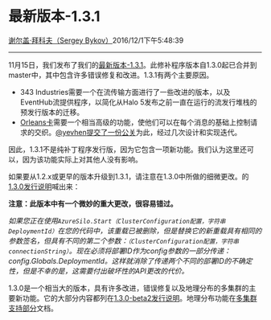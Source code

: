 # 最新版本-1.3.1

[谢尔盖·拜科夫（Sergey Bykov）](https://github.com/sergeybykov)2016/12/1下午5:48:39

* * *

11月15日，我们发布了我们的[最新版本-1.3.1](https://github.com/dotnet/orleans/releases/tag/v1.3.1)。此修补程序版本自1.3.0起已合并到master中，其中包含许多错误修复和改进。1.3.1有两个主要原因。

-   343 Industries需要一个在流传输方面进行了一些改进的版本，以及EventHub流提供程序，以简化从Halo 5发布之前一直在运行的流发行堆栈的预发行版本的迁移。
-   [Orleans卡](https://github.com/OrleansContrib/Orleankka)需要一个相当高级的功能，使他们可以在每个消息的基础上控制请求的交织。[@yevhen](https://github.com/yevhen)[提交了一份公关](https://github.com/dotnet/orleans/pull/2246)为此，经过几次设计和实现迭代。

因此，1.3.1不是纯补丁程序发行版，因为它包含一项新功能。我们认为这里还可以，因为该功能实际上对其他人没有影响。

如果要从1.2.x或更早的版本升级到1.3.1，请注意在1.3.0中所做的细微更改。的[1.3.0发行说明](https://github.com/dotnet/orleans/releases/tag/v1.3.0)喊出来：

**注意：此版本中有一个微妙的重大更改，很容易错过。**

*如果您正在使用`AzureSilo.Start（ClusterConfiguration配置，字符串DeploymentId）`在您的代码中，该重载已被删除，但是替换它的新重载具有相同的参数签名，但具有不同的第二个参数：`（ClusterConfiguration配置，字符串connectionString）`。现在必须将部署ID作为config参数的一部分传递：config.Globals.DeploymentId。这样就消除了传递两个不同的部署ID的不确定性，但是不幸的是，这需要付出破坏性的API更改的代价。*

1.3.0是一个相当大的版本，具有许多改进，错误修复以及地理分布的多集群的主要新功能。它的大部分内容都列在[1.3.0-beta2发行说明](https://github.com/dotnet/orleans/releases/tag/v1.3.0-beta2)。地理分布功能在[多集群支持部分](http://dotnet.github.io/orleans/Documentation/Multi-Cluster/Overview.html)文档。

